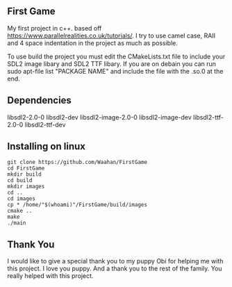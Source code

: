 First Game
----------

My first project in c++. based off https://www.parallelrealities.co.uk/tutorials/. I try to use camel case, RAII and 4 space indentation in the project as much as possible. 

To use build the project you must edit the CMakeLists.txt file to include your SDL2 image libary and SDL2 TTF libary. If you are on debain you can run sudo apt-file list "PACKAGE NAME" and include the file with the .so.0 at the end.

Dependencies
------------

libsdl2-2.0-0
libsdl2-dev
libsdl2-image-2.0-0
libsdl2-image-dev
libsdl2-ttf-2.0-0
libsdl2-ttf-dev

Installing on linux
-------------------

	git clone https://github.com/Waahan/FirstGame
	cd FirstGame
	mkdir build
	cd build
	mkdir images
	cd ..
	cd images
	cp * /home/"$(whoami)"/FirstGame/build/images
	cmake ..
	make
	./main


Thank You
---------

I would like to give a special thank you to my puppy Obi for helping me with this project. I love you puppy. And a thank you to the rest of the family. You really helped with this project.
